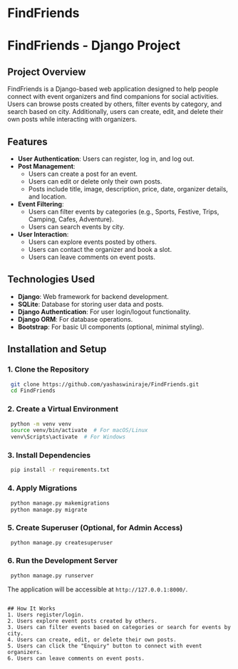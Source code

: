 # FindFriends
# FindFriends - Django Project

## Project Overview
FindFriends is a Django-based web application designed to help people connect with event organizers and find companions for social activities. Users can browse posts created by others, filter events by category, and search based on city. Additionally, users can create, edit, and delete their own posts while interacting with organizers.

## Features
- **User Authentication**: Users can register, log in, and log out.
- **Post Management**:
  - Users can create a post for an event.
  - Users can edit or delete only their own posts.
  - Posts include title, image, description, price, date, organizer details, and location.
- **Event Filtering**:
  - Users can filter events by categories (e.g., Sports, Festive, Trips, Camping, Cafes, Adventure).
  - Users can search events by city.
- **User Interaction**:
  - Users can explore events posted by others.
  - Users can contact the organizer and book a slot.
  - Users can leave comments on event posts.

## Technologies Used
- **Django**: Web framework for backend development.
- **SQLite**: Database for storing user data and posts.
- **Django Authentication**: For user login/logout functionality.
- **Django ORM**: For database operations.
- **Bootstrap**: For basic UI components (optional, minimal styling).

## Installation and Setup
### 1. Clone the Repository
```sh
 git clone https://github.com/yashaswiniraje/FindFriends.git
 cd FindFriends
```

### 2. Create a Virtual Environment
```sh
 python -m venv venv
 source venv/bin/activate  # For macOS/Linux
 venv\Scripts\activate  # For Windows
```

### 3. Install Dependencies
```sh
 pip install -r requirements.txt
```

### 4. Apply Migrations
```sh
 python manage.py makemigrations
 python manage.py migrate
```

### 5. Create Superuser (Optional, for Admin Access)
```sh
 python manage.py createsuperuser
```

### 6. Run the Development Server
```sh
 python manage.py runserver
```

The application will be accessible at `http://127.0.0.1:8000/`.


```

## How It Works
1. Users register/login.
2. Users explore event posts created by others.
3. Users can filter events based on categories or search for events by city.
4. Users can create, edit, or delete their own posts.
5. Users can click the "Enquiry" button to connect with event organizers.
6. Users can leave comments on event posts.





